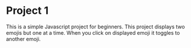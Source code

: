 # Project 1
This is a simple Javascript project for beginners.
This project displays two emojis but one at a time.
When you click on displayed emoji it toggles to another emoji.
